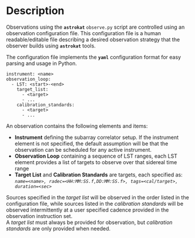 # Description
Observations using the **`astrokat`** `observe.py` script are controlled using an observation configuration file. This configuration file is a human readable/editable file describing a desired observation strategy that the observer builds using **`astrokat`** tools.

The configuration file implements the **`yaml`** configuration format for easy parsing and usage in Python.   
```
instrument: <name>
observation_loop:
  - LST: <start>-<end>
    target_list:
      - <target>
      - ...
    calibration_standards:
      - <target>
      - ...
```

An observation contains the following elements and items:
* **Instrument** defining the subarray correlator setup. If the instrument element is not specified, the default assumption will be that the observation can be scheduled for any active instrument.
* **Observation Loop** containing a sequence of LST ranges, each LST element provides a list of targets to observe over that sidereal time range
* **Target List** and **Calibration Standards** are targets, each specified as:   
_`name=<name>, radec=<HH:MM:SS.f,DD:MM:SS.f>, tags=<cal/target>, duration=<sec>`_   

Sources specified in the _target list_ will be observed in the order listed in the configuration file, while sources listed in the _calibration standards_ will be observed intermittently at a user specified cadence provided in the observation instruction set.   
A _target list_ must always be provided for observation, but _calibration standards_ are only provided when needed.